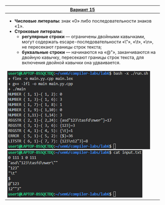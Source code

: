 | [Вариант 15](https://github.com/bmstu-iu9/compiler-labs/blob/b3ad3227ddcde12b0e7ce61ea5f1a59cf999a4e1/6/lab6.pdf) |
| -- |
| <ul><li>**Числовые литералы:** знак «0» либо последовательности знаков «1».</li><li>**Строковые литералы:**<ul><li>**регулярные строки** — ограничены двойными кавычками, могут содержать еscape-последовательности «\\"», «\\t», «\\n», не пересекают границы строк текста;</li><li>**буквальные строки** — начинаются на «@"», заканчиваются на двойную кавычку, пересекают границы строк текста, для включения двойной кавычки она удваивается.</li></ul></li></ul> |
| ![bash -x ./run.sh](./test.png) ![cat ./input.txt](./input.png) |